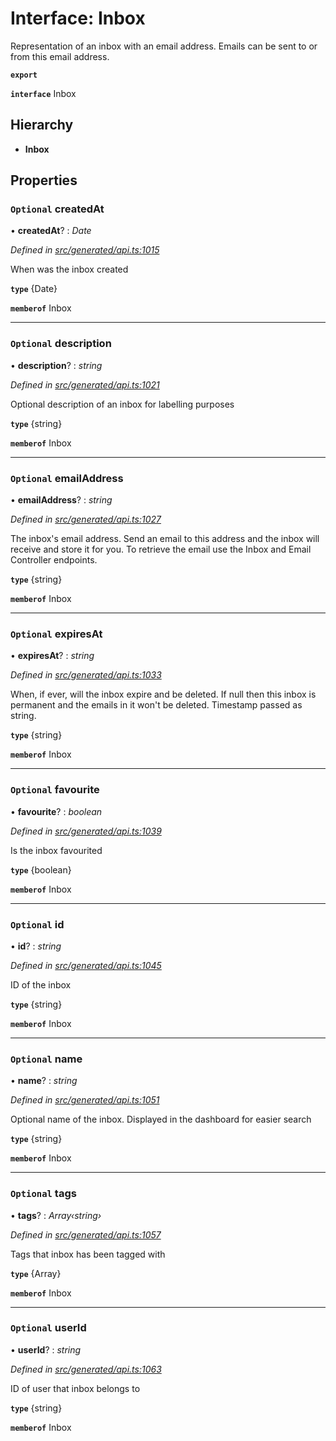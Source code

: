 # Interface: Inbox

Representation of an inbox with an email address. Emails can be sent to or from this email address.

**`export`** 

**`interface`** Inbox

## Hierarchy

* **Inbox**

## Properties

### `Optional` createdAt

• **createdAt**? : *Date*

*Defined in [src/generated/api.ts:1015](https://github.com/mailslurp/mailslurp-client/blob/2f39d3c/src/generated/api.ts#L1015)*

When was the inbox created

**`type`** {Date}

**`memberof`** Inbox

___

### `Optional` description

• **description**? : *string*

*Defined in [src/generated/api.ts:1021](https://github.com/mailslurp/mailslurp-client/blob/2f39d3c/src/generated/api.ts#L1021)*

Optional description of an inbox for labelling purposes

**`type`** {string}

**`memberof`** Inbox

___

### `Optional` emailAddress

• **emailAddress**? : *string*

*Defined in [src/generated/api.ts:1027](https://github.com/mailslurp/mailslurp-client/blob/2f39d3c/src/generated/api.ts#L1027)*

The inbox's email address. Send an email to this address and the inbox will receive and store it for you. To retrieve the email use the Inbox and Email Controller endpoints.

**`type`** {string}

**`memberof`** Inbox

___

### `Optional` expiresAt

• **expiresAt**? : *string*

*Defined in [src/generated/api.ts:1033](https://github.com/mailslurp/mailslurp-client/blob/2f39d3c/src/generated/api.ts#L1033)*

When, if ever, will the inbox expire and be deleted. If null then this inbox is permanent and the emails in it won't be deleted. Timestamp passed as string.

**`type`** {string}

**`memberof`** Inbox

___

### `Optional` favourite

• **favourite**? : *boolean*

*Defined in [src/generated/api.ts:1039](https://github.com/mailslurp/mailslurp-client/blob/2f39d3c/src/generated/api.ts#L1039)*

Is the inbox favourited

**`type`** {boolean}

**`memberof`** Inbox

___

### `Optional` id

• **id**? : *string*

*Defined in [src/generated/api.ts:1045](https://github.com/mailslurp/mailslurp-client/blob/2f39d3c/src/generated/api.ts#L1045)*

ID of the inbox

**`type`** {string}

**`memberof`** Inbox

___

### `Optional` name

• **name**? : *string*

*Defined in [src/generated/api.ts:1051](https://github.com/mailslurp/mailslurp-client/blob/2f39d3c/src/generated/api.ts#L1051)*

Optional name of the inbox. Displayed in the dashboard for easier search

**`type`** {string}

**`memberof`** Inbox

___

### `Optional` tags

• **tags**? : *Array‹string›*

*Defined in [src/generated/api.ts:1057](https://github.com/mailslurp/mailslurp-client/blob/2f39d3c/src/generated/api.ts#L1057)*

Tags that inbox has been tagged with

**`type`** {Array<string>}

**`memberof`** Inbox

___

### `Optional` userId

• **userId**? : *string*

*Defined in [src/generated/api.ts:1063](https://github.com/mailslurp/mailslurp-client/blob/2f39d3c/src/generated/api.ts#L1063)*

ID of user that inbox belongs to

**`type`** {string}

**`memberof`** Inbox
